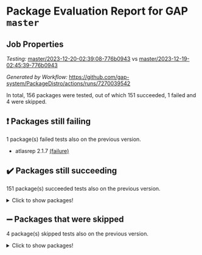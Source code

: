 # Package Evaluation Report for GAP `master`

## Job Properties

*Testing:* [master/2023-12-20-02:39:08-776b0943](https://github.com/gap-system/PackageDistro/blob/data/reports/master/2023-12-20-02:39:08-776b0943) vs [master/2023-12-19-02:45:39-776b0943](https://github.com/gap-system/PackageDistro/blob/data/reports/master/2023-12-19-02:45:39-776b0943)

*Generated by Workflow:* https://github.com/gap-system/PackageDistro/actions/runs/7270039542

In total, 156 packages were tested, out of which 151 succeeded, 1 failed and 4 were skipped.

## :exclamation: Packages still failing

1 package(s) failed tests also on the previous version.
- atlasrep 2.1.7 [(failure)](https://github.com/gap-system/PackageDistro/actions/runs/7270039542/job/19808876607)

## :heavy_check_mark: Packages still succeeding

151 package(s) succeeded tests also on the previous version.
<details><summary>Click to show packages!</summary>

- 4ti2interface 2023.02-04 [(success)](https://github.com/gap-system/PackageDistro/actions/runs/7270039542/job/19808875933)
- ace 5.6.2 [(success)](https://github.com/gap-system/PackageDistro/actions/runs/7270039542/job/19808876026)
- aclib 1.3.2 [(success)](https://github.com/gap-system/PackageDistro/actions/runs/7270039542/job/19808876153)
- agt 0.3.1 [(success)](https://github.com/gap-system/PackageDistro/actions/runs/7270039542/job/19808876271)
- alnuth 3.2.1 [(success)](https://github.com/gap-system/PackageDistro/actions/runs/7270039542/job/19808876364)
- anupq 3.3.0 [(success)](https://github.com/gap-system/PackageDistro/actions/runs/7270039542/job/19808876488)
- autodoc 2023.06.19 [(success)](https://github.com/gap-system/PackageDistro/actions/runs/7270039542/job/19808876715)
- automata 1.15 [(success)](https://github.com/gap-system/PackageDistro/actions/runs/7270039542/job/19808876818)
- automgrp 1.3.2 [(success)](https://github.com/gap-system/PackageDistro/actions/runs/7270039542/job/19808876953)
- autpgrp 1.11 [(success)](https://github.com/gap-system/PackageDistro/actions/runs/7270039542/job/19808877058)
- cap 2023.12-10 [(success)](https://github.com/gap-system/PackageDistro/actions/runs/7270039542/job/19808877162)
- caratinterface 2.3.6 [(success)](https://github.com/gap-system/PackageDistro/actions/runs/7270039542/job/19808877265)
- cddinterface 2022.11.01 [(success)](https://github.com/gap-system/PackageDistro/actions/runs/7270039542/job/19808877381)
- circle 1.6.6 [(success)](https://github.com/gap-system/PackageDistro/actions/runs/7270039542/job/19808877497)
- classicpres 1.22 [(success)](https://github.com/gap-system/PackageDistro/actions/runs/7270039542/job/19808877628)
- cohomolo 1.6.11 [(success)](https://github.com/gap-system/PackageDistro/actions/runs/7270039542/job/19808877742)
- congruence 1.2.5 [(success)](https://github.com/gap-system/PackageDistro/actions/runs/7270039542/job/19808877865)
- corelg 1.56 [(success)](https://github.com/gap-system/PackageDistro/actions/runs/7270039542/job/19808877978)
- crime 1.6 [(success)](https://github.com/gap-system/PackageDistro/actions/runs/7270039542/job/19808878073)
- crisp 1.4.6 [(success)](https://github.com/gap-system/PackageDistro/actions/runs/7270039542/job/19808878186)
- crypting 0.10.4 [(success)](https://github.com/gap-system/PackageDistro/actions/runs/7270039542/job/19808878285)
- cryst 4.1.27 [(success)](https://github.com/gap-system/PackageDistro/actions/runs/7270039542/job/19808878419)
- crystcat 1.1.10 [(success)](https://github.com/gap-system/PackageDistro/actions/runs/7270039542/job/19808878543)
- ctbllib 1.3.6 [(success)](https://github.com/gap-system/PackageDistro/actions/runs/7270039542/job/19808878662)
- cubefree 1.19 [(success)](https://github.com/gap-system/PackageDistro/actions/runs/7270039542/job/19808878799)
- curlinterface 2.3.2 [(success)](https://github.com/gap-system/PackageDistro/actions/runs/7270039542/job/19808878917)
- cvec 2.8.1 [(success)](https://github.com/gap-system/PackageDistro/actions/runs/7270039542/job/19808879049)
- datastructures 0.3.0 [(success)](https://github.com/gap-system/PackageDistro/actions/runs/7270039542/job/19808879151)
- deepthought 1.0.6 [(success)](https://github.com/gap-system/PackageDistro/actions/runs/7270039542/job/19808879263)
- design 1.8 [(success)](https://github.com/gap-system/PackageDistro/actions/runs/7270039542/job/19808879422)
- difsets 2.3.1 [(success)](https://github.com/gap-system/PackageDistro/actions/runs/7270039542/job/19808879541)
- digraphs 1.6.3 [(success)](https://github.com/gap-system/PackageDistro/actions/runs/7270039542/job/19808879679)
- edim 1.3.7 [(success)](https://github.com/gap-system/PackageDistro/actions/runs/7270039542/job/19808879818)
- example 4.3.4 [(success)](https://github.com/gap-system/PackageDistro/actions/runs/7270039542/job/19808879929)
- examplesforhomalg 2023.10-01 [(success)](https://github.com/gap-system/PackageDistro/actions/runs/7270039542/job/19808880058)
- factint 1.6.3 [(success)](https://github.com/gap-system/PackageDistro/actions/runs/7270039542/job/19808880221)
- ferret 1.0.9 [(success)](https://github.com/gap-system/PackageDistro/actions/runs/7270039542/job/19808880380)
- fga 1.5.0 [(success)](https://github.com/gap-system/PackageDistro/actions/runs/7270039542/job/19808880542)
- fining 1.5.6 [(success)](https://github.com/gap-system/PackageDistro/actions/runs/7270039542/job/19808880694)
- float 1.0.3 [(success)](https://github.com/gap-system/PackageDistro/actions/runs/7270039542/job/19808880850)
- format 1.4.3 [(success)](https://github.com/gap-system/PackageDistro/actions/runs/7270039542/job/19808881008)
- forms 1.2.9 [(success)](https://github.com/gap-system/PackageDistro/actions/runs/7270039542/job/19808881136)
- fplsa 1.2.6 [(success)](https://github.com/gap-system/PackageDistro/actions/runs/7270039542/job/19808881251)
- fr 2.4.12 [(success)](https://github.com/gap-system/PackageDistro/actions/runs/7270039542/job/19808881359)
- francy 2.0.3 [(success)](https://github.com/gap-system/PackageDistro/actions/runs/7270039542/job/19808881482)
- fwtree 1.3 [(success)](https://github.com/gap-system/PackageDistro/actions/runs/7270039542/job/19808881588)
- gapdoc 1.6.6 [(success)](https://github.com/gap-system/PackageDistro/actions/runs/7270039542/job/19808881716)
- gauss 2023.02-04 [(success)](https://github.com/gap-system/PackageDistro/actions/runs/7270039542/job/19808881839)
- gaussforhomalg 2023.11-01 [(success)](https://github.com/gap-system/PackageDistro/actions/runs/7270039542/job/19808881978)
- gbnp 1.0.5 [(success)](https://github.com/gap-system/PackageDistro/actions/runs/7270039542/job/19808882122)
- generalizedmorphismsforcap 2023.08-02 [(success)](https://github.com/gap-system/PackageDistro/actions/runs/7270039542/job/19808882278)
- genss 1.6.8 [(success)](https://github.com/gap-system/PackageDistro/actions/runs/7270039542/job/19808882459)
- gradedmodules 2023.09-01 [(success)](https://github.com/gap-system/PackageDistro/actions/runs/7270039542/job/19808882603)
- gradedringforhomalg 2023.08-01 [(success)](https://github.com/gap-system/PackageDistro/actions/runs/7270039542/job/19808882760)
- grape 4.9.0 [(success)](https://github.com/gap-system/PackageDistro/actions/runs/7270039542/job/19808882911)
- groupoids 1.73 [(success)](https://github.com/gap-system/PackageDistro/actions/runs/7270039542/job/19808883081)
- grpconst 2.6.4 [(success)](https://github.com/gap-system/PackageDistro/actions/runs/7270039542/job/19808883241)
- guarana 0.96.3 [(success)](https://github.com/gap-system/PackageDistro/actions/runs/7270039542/job/19808883407)
- guava 3.18 [(success)](https://github.com/gap-system/PackageDistro/actions/runs/7270039542/job/19808883591)
- hap 1.60 [(success)](https://github.com/gap-system/PackageDistro/actions/runs/7270039542/job/19808883745)
- hapcryst 0.1.15 [(success)](https://github.com/gap-system/PackageDistro/actions/runs/7270039542/job/19808883882)
- hecke 1.5.3 [(success)](https://github.com/gap-system/PackageDistro/actions/runs/7270039542/job/19808884008)
- help 3.5 [(success)](https://github.com/gap-system/PackageDistro/actions/runs/7270039542/job/19808884165)
- homalg 2023.10-01 [(success)](https://github.com/gap-system/PackageDistro/actions/runs/7270039542/job/19808884323)
- homalgtocas 2023.11-01 [(success)](https://github.com/gap-system/PackageDistro/actions/runs/7270039542/job/19808884488)
- idrel 2.45 [(success)](https://github.com/gap-system/PackageDistro/actions/runs/7270039542/job/19808884635)
- images 1.3.1 [(success)](https://github.com/gap-system/PackageDistro/actions/runs/7270039542/job/19808884745)
- intpic 0.3.0 [(success)](https://github.com/gap-system/PackageDistro/actions/runs/7270039542/job/19808884911)
- io 4.8.2 [(success)](https://github.com/gap-system/PackageDistro/actions/runs/7270039542/job/19808885061)
- io_forhomalg 2023.02-04 [(success)](https://github.com/gap-system/PackageDistro/actions/runs/7270039542/job/19808885199)
- irredsol 1.4.4 [(success)](https://github.com/gap-system/PackageDistro/actions/runs/7270039542/job/19808885339)
- json 2.1.1 [(success)](https://github.com/gap-system/PackageDistro/actions/runs/7270039542/job/19808885490)
- jupyterkernel 1.5.0 [(success)](https://github.com/gap-system/PackageDistro/actions/runs/7270039542/job/19808885630)
- jupyterviz 1.5.6 [(success)](https://github.com/gap-system/PackageDistro/actions/runs/7270039542/job/19808885774)
- kan 1.36 [(success)](https://github.com/gap-system/PackageDistro/actions/runs/7270039542/job/19808885918)
- kbmag 1.5.11 [(success)](https://github.com/gap-system/PackageDistro/actions/runs/7270039542/job/19808886044)
- laguna 3.9.6 [(success)](https://github.com/gap-system/PackageDistro/actions/runs/7270039542/job/19808886179)
- liealgdb 2.2.1 [(success)](https://github.com/gap-system/PackageDistro/actions/runs/7270039542/job/19808886340)
- liepring 2.8 [(success)](https://github.com/gap-system/PackageDistro/actions/runs/7270039542/job/19808886493)
- liering 2.4.2 [(success)](https://github.com/gap-system/PackageDistro/actions/runs/7270039542/job/19808886687)
- linearalgebraforcap 2023.12-05 [(success)](https://github.com/gap-system/PackageDistro/actions/runs/7270039542/job/19808886845)
- localizeringforhomalg 2023.10-01 [(success)](https://github.com/gap-system/PackageDistro/actions/runs/7270039542/job/19808886976)
- loops 3.4.3 [(success)](https://github.com/gap-system/PackageDistro/actions/runs/7270039542/job/19808887064)
- lpres 1.0.3 [(success)](https://github.com/gap-system/PackageDistro/actions/runs/7270039542/job/19808887145)
- majoranaalgebras 1.5.1 [(success)](https://github.com/gap-system/PackageDistro/actions/runs/7270039542/job/19808887234)
- mapclass 1.4.6 [(success)](https://github.com/gap-system/PackageDistro/actions/runs/7270039542/job/19808887301)
- matgrp 0.70 [(success)](https://github.com/gap-system/PackageDistro/actions/runs/7270039542/job/19808887376)
- matricesforhomalg 2023.11-02 [(success)](https://github.com/gap-system/PackageDistro/actions/runs/7270039542/job/19808887471)
- modisom 2.5.4 [(success)](https://github.com/gap-system/PackageDistro/actions/runs/7270039542/job/19808887583)
- modulepresentationsforcap 2023.10-01 [(success)](https://github.com/gap-system/PackageDistro/actions/runs/7270039542/job/19808887681)
- modules 2023.10-01 [(success)](https://github.com/gap-system/PackageDistro/actions/runs/7270039542/job/19808887762)
- monoidalcategories 2023.11-02 [(success)](https://github.com/gap-system/PackageDistro/actions/runs/7270039542/job/19808887845)
- nconvex 2022.09-01 [(success)](https://github.com/gap-system/PackageDistro/actions/runs/7270039542/job/19808887930)
- nilmat 1.4.2 [(success)](https://github.com/gap-system/PackageDistro/actions/runs/7270039542/job/19808888019)
- nock 1.5 [(success)](https://github.com/gap-system/PackageDistro/actions/runs/7270039542/job/19808888163)
- normalizinterface 1.3.6 [(success)](https://github.com/gap-system/PackageDistro/actions/runs/7270039542/job/19808888364)
- nq 2.5.10 [(success)](https://github.com/gap-system/PackageDistro/actions/runs/7270039542/job/19808888555)
- numericalsgps 1.3.1 [(success)](https://github.com/gap-system/PackageDistro/actions/runs/7270039542/job/19808888713)
- openmath 11.5.3 [(success)](https://github.com/gap-system/PackageDistro/actions/runs/7270039542/job/19808888893)
- orb 4.9.0 [(success)](https://github.com/gap-system/PackageDistro/actions/runs/7270039542/job/19808889075)
- packagemanager 1.4.1 [(success)](https://github.com/gap-system/PackageDistro/actions/runs/7270039542/job/19808889234)
- patternclass 2.4.3 [(success)](https://github.com/gap-system/PackageDistro/actions/runs/7270039542/job/19808889463)
- permut 2.0.4 [(success)](https://github.com/gap-system/PackageDistro/actions/runs/7270039542/job/19808889639)
- polenta 1.3.10 [(success)](https://github.com/gap-system/PackageDistro/actions/runs/7270039542/job/19808889806)
- polymaking 0.8.7 [(success)](https://github.com/gap-system/PackageDistro/actions/runs/7270039542/job/19808889969)
- primgrp 3.4.4 [(success)](https://github.com/gap-system/PackageDistro/actions/runs/7270039542/job/19808890114)
- profiling 2.5.4 [(success)](https://github.com/gap-system/PackageDistro/actions/runs/7270039542/job/19808890278)
- qpa 1.34 [(success)](https://github.com/gap-system/PackageDistro/actions/runs/7270039542/job/19808890429)
- quagroup 1.8.3 [(success)](https://github.com/gap-system/PackageDistro/actions/runs/7270039542/job/19808890557)
- radiroot 2.9 [(success)](https://github.com/gap-system/PackageDistro/actions/runs/7270039542/job/19808890696)
- rcwa 4.7.1 [(success)](https://github.com/gap-system/PackageDistro/actions/runs/7270039542/job/19808890860)
- rds 1.8 [(success)](https://github.com/gap-system/PackageDistro/actions/runs/7270039542/job/19808890994)
- recog 1.4.2 [(success)](https://github.com/gap-system/PackageDistro/actions/runs/7270039542/job/19808891146)
- repndecomp 1.3.0 [(success)](https://github.com/gap-system/PackageDistro/actions/runs/7270039542/job/19808891267)
- repsn 3.1.1 [(success)](https://github.com/gap-system/PackageDistro/actions/runs/7270039542/job/19808891436)
- resclasses 4.7.3 [(success)](https://github.com/gap-system/PackageDistro/actions/runs/7270039542/job/19808891569)
- ringsforhomalg 2023.11-02 [(success)](https://github.com/gap-system/PackageDistro/actions/runs/7270039542/job/19808891693)
- sco 2023.08-01 [(success)](https://github.com/gap-system/PackageDistro/actions/runs/7270039542/job/19808891812)
- scscp 2.4.1 [(success)](https://github.com/gap-system/PackageDistro/actions/runs/7270039542/job/19808891933)
- semigroups 5.3.2 [(success)](https://github.com/gap-system/PackageDistro/actions/runs/7270039542/job/19808892054)
- sglppow 2.3 [(success)](https://github.com/gap-system/PackageDistro/actions/runs/7270039542/job/19808892195)
- sgpviz 0.999.5 [(success)](https://github.com/gap-system/PackageDistro/actions/runs/7270039542/job/19808892309)
- simpcomp 2.1.14 [(success)](https://github.com/gap-system/PackageDistro/actions/runs/7270039542/job/19808892438)
- singular 2023.02.09 [(success)](https://github.com/gap-system/PackageDistro/actions/runs/7270039542/job/19808892560)
- sl2reps 1.1 [(success)](https://github.com/gap-system/PackageDistro/actions/runs/7270039542/job/19808892693)
- sla 1.5.3 [(success)](https://github.com/gap-system/PackageDistro/actions/runs/7270039542/job/19808892791)
- smallgrp 1.5.3 [(success)](https://github.com/gap-system/PackageDistro/actions/runs/7270039542/job/19808892930)
- smallsemi 0.6.13 [(success)](https://github.com/gap-system/PackageDistro/actions/runs/7270039542/job/19808893066)
- sonata 2.9.6 [(success)](https://github.com/gap-system/PackageDistro/actions/runs/7270039542/job/19808893226)
- sophus 1.27 [(success)](https://github.com/gap-system/PackageDistro/actions/runs/7270039542/job/19808893393)
- sotgrps 1.2 [(success)](https://github.com/gap-system/PackageDistro/actions/runs/7270039542/job/19808893555)
- spinsym 1.5.2 [(success)](https://github.com/gap-system/PackageDistro/actions/runs/7270039542/job/19808893742)
- standardff 1.0 [(success)](https://github.com/gap-system/PackageDistro/actions/runs/7270039542/job/19808893929)
- symbcompcc 1.3.2 [(success)](https://github.com/gap-system/PackageDistro/actions/runs/7270039542/job/19808894069)
- thelma 1.3 [(success)](https://github.com/gap-system/PackageDistro/actions/runs/7270039542/job/19808894256)
- tomlib 1.2.9 [(success)](https://github.com/gap-system/PackageDistro/actions/runs/7270039542/job/19808894448)
- toolsforhomalg 2023.11-01 [(success)](https://github.com/gap-system/PackageDistro/actions/runs/7270039542/job/19808894620)
- toric 1.9.5 [(success)](https://github.com/gap-system/PackageDistro/actions/runs/7270039542/job/19808894785)
- toricvarieties 2022.07.13 [(success)](https://github.com/gap-system/PackageDistro/actions/runs/7270039542/job/19808895006)
- transgrp 3.6.5 [(success)](https://github.com/gap-system/PackageDistro/actions/runs/7270039542/job/19808895177)
- ugaly 4.1.3 [(success)](https://github.com/gap-system/PackageDistro/actions/runs/7270039542/job/19808895323)
- unipot 1.5 [(success)](https://github.com/gap-system/PackageDistro/actions/runs/7270039542/job/19808895458)
- unitlib 4.2.0 [(success)](https://github.com/gap-system/PackageDistro/actions/runs/7270039542/job/19808895610)
- utils 0.84 [(success)](https://github.com/gap-system/PackageDistro/actions/runs/7270039542/job/19808895747)
- uuid 0.7 [(success)](https://github.com/gap-system/PackageDistro/actions/runs/7270039542/job/19808895896)
- walrus 0.9991 [(success)](https://github.com/gap-system/PackageDistro/actions/runs/7270039542/job/19808896019)
- wedderga 4.10.4 [(success)](https://github.com/gap-system/PackageDistro/actions/runs/7270039542/job/19808896184)
- xmod 2.91 [(success)](https://github.com/gap-system/PackageDistro/actions/runs/7270039542/job/19808896307)
- xmodalg 1.23 [(success)](https://github.com/gap-system/PackageDistro/actions/runs/7270039542/job/19808896431)
- yangbaxter 0.10.3 [(success)](https://github.com/gap-system/PackageDistro/actions/runs/7270039542/job/19808896545)
- zeromqinterface 0.14 [(success)](https://github.com/gap-system/PackageDistro/actions/runs/7270039542/job/19808896634)
</details>

## :heavy_minus_sign: Packages that were skipped

4 package(s) skipped tests also on the previous version.
<details><summary>Click to show packages!</summary>

- browse 1.8.21 [(skipped)](https://github.com/gap-system/PackageDistro/actions/runs/7270039542/job/19808529130)
- itc 1.5.1 [(skipped)](https://github.com/gap-system/PackageDistro/actions/runs/7270039542/job/19808529130)
- polycyclic 2.16 [(skipped)](https://github.com/gap-system/PackageDistro/actions/runs/7270039542/job/19808529130)
- xgap 4.31 [(skipped)](https://github.com/gap-system/PackageDistro/actions/runs/7270039542/job/19808529130)
</details>

